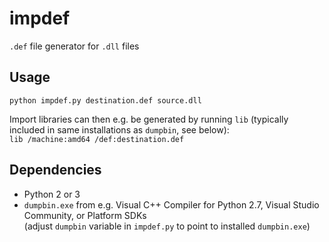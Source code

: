 # impdef
`.def` file generator for `.dll` files

## Usage
`python impdef.py destination.def source.dll`

Import libraries can then e.g. be generated by running `lib` (typically included in same installations as `dumpbin`, see below):<BR>
`lib /machine:amd64 /def:destination.def`

## Dependencies
- Python 2 or 3
- `dumpbin.exe` from e.g. Visual C++ Compiler for Python 2.7, Visual Studio Community, or Platform SDKs<BR>
  (adjust `dumpbin` variable in `impdef.py` to point to installed `dumpbin.exe`)
